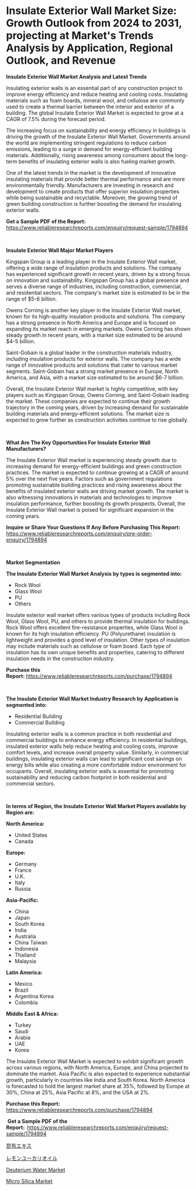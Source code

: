 <p><h1>Insulate Exterior Wall Market Size: Growth Outlook from 2024 to 2031, projecting at Market's Trends Analysis by Application, Regional Outlook, and Revenue</h1></p><p><strong>Insulate Exterior Wall Market Analysis and Latest Trends</strong></p>
<p><p>Insulating exterior walls is an essential part of any construction project to improve energy efficiency and reduce heating and cooling costs. Insulating materials such as foam boards, mineral wool, and cellulose are commonly used to create a thermal barrier between the interior and exterior of a building. The global Insulate Exterior Wall Market is expected to grow at a CAGR of 7.5% during the forecast period. </p><p>The increasing focus on sustainability and energy efficiency in buildings is driving the growth of the Insulate Exterior Wall Market. Governments around the world are implementing stringent regulations to reduce carbon emissions, leading to a surge in demand for energy-efficient building materials. Additionally, rising awareness among consumers about the long-term benefits of insulating exterior walls is also fueling market growth.</p><p>One of the latest trends in the market is the development of innovative insulating materials that provide better thermal performance and are more environmentally friendly. Manufacturers are investing in research and development to create products that offer superior insulation properties while being sustainable and recyclable. Moreover, the growing trend of green building construction is further boosting the demand for insulating exterior walls.</p></p>
<p><strong>Get a Sample PDF of the Report:&nbsp;</strong> <a href="https://www.reliableresearchreports.com/enquiry/request-sample/1794894">https://www.reliableresearchreports.com/enquiry/request-sample/1794894</a></p>
<p>&nbsp;</p>
<p><strong>Insulate Exterior Wall Major Market Players</strong></p>
<p><p>Kingspan Group is a leading player in the Insulate Exterior Wall market, offering a wide range of insulation products and solutions. The company has experienced significant growth in recent years, driven by a strong focus on innovation and sustainability. Kingspan Group has a global presence and serves a diverse range of industries, including construction, commercial, and residential sectors. The company's market size is estimated to be in the range of $5-6 billion.</p><p>Owens Corning is another key player in the Insulate Exterior Wall market, known for its high-quality insulation products and solutions. The company has a strong presence in North America and Europe and is focused on expanding its market reach in emerging markets. Owens Corning has shown steady growth in recent years, with a market size estimated to be around $4-5 billion.</p><p>Saint-Gobain is a global leader in the construction materials industry, including insulation products for exterior walls. The company has a wide range of innovative products and solutions that cater to various market segments. Saint-Gobain has a strong market presence in Europe, North America, and Asia, with a market size estimated to be around $6-7 billion.</p><p>Overall, the Insulate Exterior Wall market is highly competitive, with key players such as Kingspan Group, Owens Corning, and Saint-Gobain leading the market. These companies are expected to continue their growth trajectory in the coming years, driven by increasing demand for sustainable building materials and energy-efficient solutions. The market size is expected to grow further as construction activities continue to rise globally.</p></p>
<p>&nbsp;</p>
<p><strong>What Are The Key Opportunities For Insulate Exterior Wall Manufacturers?</strong></p>
<p><p>The Insulate Exterior Wall market is experiencing steady growth due to increasing demand for energy-efficient buildings and green construction practices. The market is expected to continue growing at a CAGR of around 5% over the next five years. Factors such as government regulations promoting sustainable building practices and rising awareness about the benefits of insulated exterior walls are driving market growth. The market is also witnessing innovations in materials and technologies to improve insulation performance, further boosting its growth prospects. Overall, the Insulate Exterior Wall market is poised for significant expansion in the coming years.</p></p>
<p><strong>Inquire or Share Your Questions If Any Before Purchasing This Report:</strong> <a href="https://www.reliableresearchreports.com/enquiry/pre-order-enquiry/1794894">https://www.reliableresearchreports.com/enquiry/pre-order-enquiry/1794894</a></p>
<p>&nbsp;</p>
<p><strong>Market Segmentation</strong></p>
<p><strong>The Insulate Exterior Wall Market Analysis by types is segmented into:</strong></p>
<p><ul><li>Rock Wool</li><li>Glass Wool</li><li>PU</li><li>Others</li></ul></p>
<p><p>Insulate exterior wall market offers various types of products including Rock Wool, Glass Wool, PU, and others to provide thermal insulation for buildings. Rock Wool offers excellent fire-resistance properties, while Glass Wool is known for its high insulation efficiency. PU (Polyurethane) insulation is lightweight and provides a good level of insulation. Other types of insulation may include materials such as cellulose or foam board. Each type of insulation has its own unique benefits and properties, catering to different insulation needs in the construction industry.</p></p>
<p><strong>Purchase this Report:&nbsp;</strong><a href="https://www.reliableresearchreports.com/purchase/1794894">https://www.reliableresearchreports.com/purchase/1794894</a></p>
<p>&nbsp;</p>
<p><strong>The Insulate Exterior Wall Market Industry Research by Application is segmented into:</strong></p>
<p><ul><li>Residential Building</li><li>Commercial Building</li></ul></p>
<p><p>Insulating exterior walls is a common practice in both residential and commercial buildings to enhance energy efficiency. In residential buildings, insulated exterior walls help reduce heating and cooling costs, improve comfort levels, and increase overall property value. Similarly, in commercial buildings, insulating exterior walls can lead to significant cost savings on energy bills while also creating a more comfortable indoor environment for occupants. Overall, insulating exterior walls is essential for promoting sustainability and reducing carbon footprint in both residential and commercial sectors.</p></p>
<p>&nbsp;</p>
<p><strong>In terms of Region, the Insulate Exterior Wall Market Players available by Region are:</strong></p>
<p>
    <p> <strong> North America: </strong>
        <ul>
            <li>United States</li>
            <li>Canada</li>
        </ul>
        </p> 
    <p> <strong> Europe: </strong>
        <ul>
            <li>Germany</li>
            <li>France</li>
            <li>U.K.</li>
            <li>Italy</li>
            <li>Russia</li>
        </ul>
        </p> 
    <p> <strong> Asia-Pacific: </strong>
        <ul>
            <li>China</li>
            <li>Japan</li>
            <li>South Korea</li>
            <li>India</li>
            <li>Australia</li>
            <li>China Taiwan</li>
            <li>Indonesia</li>
            <li>Thailand</li>
            <li>Malaysia</li>
        </ul>
        </p> 
    <p> <strong> Latin America: </strong>
        <ul>
            <li>Mexico</li>
            <li>Brazil</li>
            <li>Argentina Korea</li>
            <li>Colombia</li>
        </ul>
        </p> 
    <p> <strong> Middle East & Africa: </strong>
        <ul>
            <li>Turkey</li>
            <li>Saudi</li>
            <li>Arabia</li>
            <li>UAE</li>
            <li>Korea</li>
        </ul>
    </p>
    </p>
<p><p>The Insulate Exterior Wall Market is expected to exhibit significant growth across various regions, with North America, Europe, and China projected to dominate the market. Asia Pacific is also expected to experience substantial growth, particularly in countries like India and South Korea. North America is forecasted to hold the largest market share at 35%, followed by Europe at 30%, China at 25%, Asia Pacific at 8%, and the USA at 2%.</p></p>
<p><strong>Purchase this Report: </strong><a href="https://www.reliableresearchreports.com/purchase/1794894">https://www.reliableresearchreports.com/purchase/1794894</a></p>
<p>&nbsp;<strong>Get a Sample PDF of the Report:&nbsp;&nbsp;</strong><a href="https://www.reliableresearchreports.com/enquiry/request-sample/1794894">https://www.reliableresearchreports.com/enquiry/request-sample/1794894</a></p>
<p><strong></strong></p>
<p><p><a href="https://medium.com/@susanjprice2023/%E6%98%86%E5%B8%83%E3%82%A8%E3%82%AD%E3%82%B9%E5%B8%82%E5%A0%B4%E3%81%AE%E8%A6%8F%E6%A8%A1-%E5%B8%82%E5%A0%B4%E5%B1%95%E6%9C%9B%E3%81%A8%E5%B8%82%E5%A0%B4%E4%BA%88%E6%B8%AC-2024%E5%B9%B4%E3%81%8B%E3%82%892031%E5%B9%B4-bc013c14b372">昆布エキス</a></p><p><a href="https://medium.com/@alicequigley2023/%E3%83%AC%E3%83%A2%E3%83%B3%E3%83%A6%E3%83%BC%E3%82%AB%E3%83%AA%E3%82%AA%E3%82%A4%E3%83%AB%E5%B8%82%E5%A0%B4%E3%81%AE%E3%83%88%E3%83%AC%E3%83%B3%E3%83%89%E3%81%A8%E5%B8%82%E5%A0%B4%E5%88%86%E6%9E%90%E3%81%AF-2024%E5%B9%B4%E3%81%8B%E3%82%892031%E5%B9%B4%E3%81%BE%E3%81%A7%E3%81%AE%E4%BA%88%E6%B8%AC%E3%81%95%E3%82%8C%E3%81%A6%E3%81%84%E3%81%BE%E3%81%99-46e483ae429e">レモンユーカリオイル</a></p><p><a href="https://github.com/bmorecock/Market-Research-Report-List-2/blob/main/deuterium-water-market.md">Deuterium Water Market</a></p><p><a href="https://github.com/jsmusil/Market-Research-Report-List-2/blob/main/micro-silica-market.md">Micro Silica Market</a></p></p>